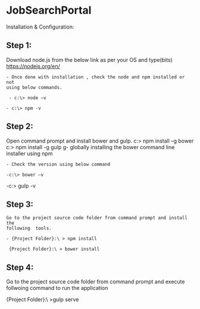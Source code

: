 # JobSearchPortal

Installation & Configuration:

Step 1:  
------
Download node.js from the below link as per your OS and type(bits)
	https://nodejs.org/en/

	- Once done with installation , check the node and npm installed or not
	using below commands.

	 - c:\> node –v 

	- c:\> npm -v
  
  
  Step 2: 
  ------
  Open command prompt and install bower and gulp.
  c:\> npm install –g bower
  c:\> npm install -g gulp
	g- globally installing the bower command line installer using npm

	- Check the version using below command

	-c:\> bower –v
  -c:\> gulp -v
  
  
  Step 3:
  ------
	Go to the project source code folder from command prompt and install the
	following  tools.

	- {Project Folder}:\ > npm install

	 {Project Folder}:\ > bower install
   
  Step 4:
  -------
  
 Go to the project source code folder from command prompt and execute follwoing command to run the application

{Project Folder}:\ >gulp serve
 



